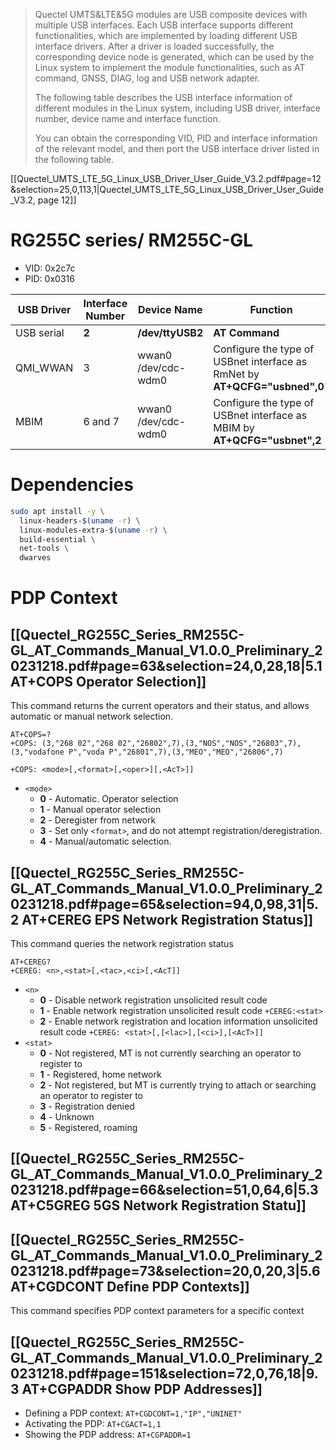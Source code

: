 > Quectel UMTS&LTE&5G modules are USB composite devices with multiple USB interfaces. Each USB interface supports different functionalities, which are implemented by loading different USB interface drivers. After a driver is loaded successfully, the corresponding device node is generated, which can be used by the Linux system to implement the module functionalities, such as AT command, GNSS, DIAG, log and USB network adapter. 
> 
> The following table describes the USB interface information of different modules in the Linux system, including USB driver, interface number, device name and interface function. 
> 
> You can obtain the corresponding VID, PID and interface information of the relevant model, and then port the USB interface driver listed in the following table.

[[Quectel_UMTS_LTE_5G_Linux_USB_Driver_User_Guide_V3.2.pdf#page=12&selection=25,0,113,1|Quectel_UMTS_LTE_5G_Linux_USB_Driver_User_Guide_V3.2, page 12]]

# RG255C series/ RM255C-GL
- VID: 0x2c7c
- PID: 0x0316

| USB Driver | Interface Number | Device Name         | Function                                                                   |
| ---------- | ---------------- | ------------------- | -------------------------------------------------------------------------- |
| USB serial | **2**            | **/dev/ttyUSB2**    | **AT Command**                                                             |
| QMI_WWAN   | 3                | wwan0 /dev/cdc-wdm0 | Configure the type of USBnet interface as RmNet by **AT+QCFG="usbned",0"** |
| MBIM       | 6 and 7          | wwan0 /dev/cdc-wdm0 | Configure the type of USBnet interface as MBIM by **AT+QCFG="usbnet",2**   |
# Dependencies
```bash
sudo apt install -y \ 
  linux-headers-$(uname -r) \
  linux-modules-extra-$(uname -r) \
  build-essential \
  net-tools \
  dwarves
```
# PDP Context
## [[Quectel_RG255C_Series_RM255C-GL_AT_Commands_Manual_V1.0.0_Preliminary_20231218.pdf#page=63&selection=24,0,28,18|5.1 AT+COPS Operator Selection]]
This command returns the current operators and their status, and allows automatic or manual network selection.
```
AT+COPS=?
+COPS: (3,"268 02","268 02","26802",7),(3,"NOS","NOS","26803",7),(3,"vodafone P","voda P","26801",7),(3,"MEO","MEO","26806",7)
```
`+COPS: <mode>[,<format>[,<oper>][,<AcT>]]`
- `<mode>`
	- **0** - Automatic. Operator selection
	- **1** - Manual operator selection
	- **2** - Deregister from network
	- **3** - Set only `<format>`, and do not attempt registration/deregistration.
	- **4** - Manual/automatic selection.
## [[Quectel_RG255C_Series_RM255C-GL_AT_Commands_Manual_V1.0.0_Preliminary_20231218.pdf#page=65&selection=94,0,98,31|5.2 AT+CEREG EPS Network Registration Status]]
This command queries the network registration status
```
AT+CEREG?
+CEREG: <n>,<stat>[,<tac>,<ci>[,<AcT]]
```
- `<n>`
	- **0** - Disable network registration unsolicited result code
	- **1** - Enable network registration unsolicited result code `+CEREG:<stat>`
	- **2** - Enable network registration and location information unsolicited result code `+CEREG: <stat>[,[<lac>],[<ci>],[<AcT>]]`
- `<stat>`
	- **0** - Not registered, MT is not currently searching an operator to register to
	- **1** - Registered, home network
	- **2** - Not registered, but MT is currently trying to attach or searching an operator to register to
	- **3** - Registration denied
	- **4** - Unknown
	- **5** - Registered, roaming
## [[Quectel_RG255C_Series_RM255C-GL_AT_Commands_Manual_V1.0.0_Preliminary_20231218.pdf#page=66&selection=51,0,64,6|5.3 AT+C5GREG 5GS Network Registration Statu]]

## [[Quectel_RG255C_Series_RM255C-GL_AT_Commands_Manual_V1.0.0_Preliminary_20231218.pdf#page=73&selection=20,0,20,3|5.6 AT+CGDCONT Define PDP Contexts]]
This command specifies PDP context parameters for a specific context
## [[Quectel_RG255C_Series_RM255C-GL_AT_Commands_Manual_V1.0.0_Preliminary_20231218.pdf#page=151&selection=72,0,76,18|9.3 AT+CGPADDR Show PDP Addresses]]
- Defining a PDP context: `AT+CGDCONT=1,"IP","UNINET"`
- Activating the PDP: `AT+CGACT=1,1`
- Showing the PDP address: `AT+CGPADDR=1`

